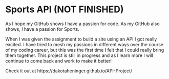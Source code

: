 
# Sports API (NOT FINISHED)
<p>As I hope my GitHub shows I have a passion for code. As my GitHub also shows, I have a passion for Sports.</p>
<p>When I was given the assignment to build a site using an API I got really excited. I have tried to mesh my passions in different ways over the course of my coding career, but this was the first time I felt that I could really bring them together. This project is still in progress and as I learn more I will continue to come back and work to make it better!</p>
<p>Check it out at https://dakotaheninger.github.io/API-Project/</p>
